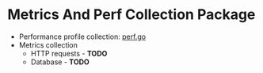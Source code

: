 # Metrics And Perf Collection Package

- Performance profile collection: [perf.go](./perf.go)
- Metrics collection
    - HTTP requests - **TODO**
    - Database - **TODO**